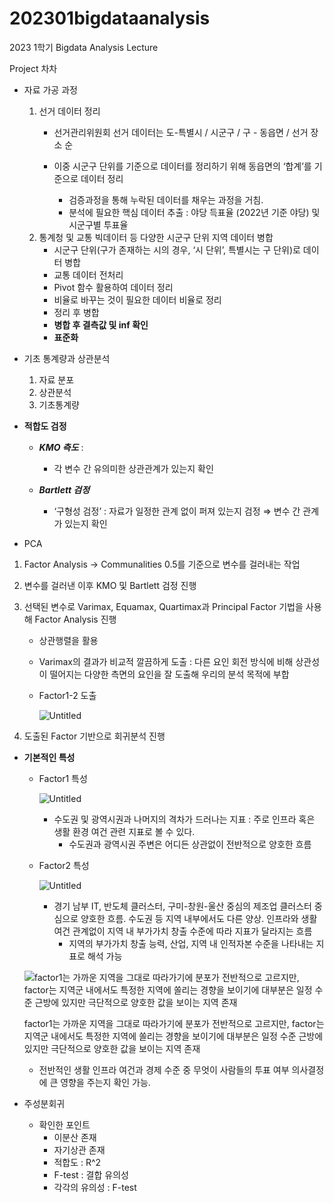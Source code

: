 # 202301bigdataanalysis
2023 1학기 Bigdata Analysis Lecture

Project 차차

- 자료 가공 과정
    1. 선거 데이터 정리
        - 선거관리위원회 선거 데이터는 도-특별시 / 시군구 / 구 - 동읍면 / 선거 장소 순
        - 이중 시군구 단위를 기준으로 데이터를 정리하기 위해 동읍면의 ‘합계’를 기준으로 데이터 정리
            
            - 검증과정을 통해 누락된 데이터를 채우는 과정을 거침.
            - 분석에 필요한 핵심 데이터 추출 : 야당 득표율 (2022년 기준 야당) 및 시군구별 투표율
    2. 통계청 및 교통 빅데이터 등 다양한 시군구 단위 지역 데이터 병합
        - 시군구 단위(구가 존재하는 시의 경우, ‘시 단위’, 특별시는 구 단위)로 데이터 병합 
        - 교통 데이터 전처리
        - Pivot 함수 활용하여 데이터 정리  
        - 비율로 바꾸는 것이 필요한 데이터 비율로 정리
        - 정리 후 병합
        - **병합 후 결측값 및 inf 확인**
        - **표준화**

- 기초 통계량과 상관분석
    1. 자료 분포
    2. 상관분석
    3. 기초통계량
- **적합도 검정**
    - ***KMO 측도*** : 
        - 각 변수 간 유의미한 상관관계가 있는지 확인
        
    - ***Bartlett 검정*** 
        - ‘구형성 검정’ : 자료가 일정한 관계 없이 퍼져 있는지 검정 ⇒ 변수 간 관계가 있는지 확인
        
- PCA
1. Factor Analysis → Communalities 0.5를 기준으로 변수를 걸러내는 작업
2. 변수를 걸러낸 이후 KMO 및 Bartlett 검정 진행
3. 선택된 변수로 Varimax, Equamax, Quartimax과 Principal Factor 기법을 사용해 Factor Analysis 진행
    - 상관행렬을 활용
    - Varimax의 결과가 비교적 깔끔하게 도출 : 다른 요인 회전 방식에 비해 상관성이 떨어지는 다양한 측면의 요인을 잘 도출해 우리의 분석 목적에 부합
    - Factor1-2 도출
        
        ![Untitled](https://s3-us-west-2.amazonaws.com/secure.notion-static.com/13e9c28e-1a75-4488-b728-13a834e12a6b/Untitled.png)
        
4. 도출된 Factor 기반으로 회귀분석 진행

- **기본적인 특성**
    - Factor1 특성
        
        ![Untitled](https://s3-us-west-2.amazonaws.com/secure.notion-static.com/cad461e2-c5a4-471b-8f2b-9ebb88f3ea62/Untitled.png)
        
        - 수도권 및 광역시권과 나머지의 격차가 드러나는 지표 : 주로 인프라 혹은 생활 환경 여건 관련 지표로 볼 수 있다.
            - 수도권과 광역시권 주변은 어디든 상관없이 전반적으로 양호한 흐름
    - Factor2 특성
        
        ![Untitled](https://s3-us-west-2.amazonaws.com/secure.notion-static.com/7d8dd407-3b88-49b8-a7c4-5d3c5c645fbe/Untitled.png)
        
        - 경기 남부 IT, 반도체 클러스터, 구미-창원-울산 중심의 제조업 클러스터 중심으로 양호한 흐름. 수도권 등 지역 내부에서도 다른 양상. 인프라와 생활 여건 관계없이 지역 내 부가가치 창출 수준에 따라 지표가 달라지는 흐름
            - 지역의 부가가치 창출 능력, 산업, 지역 내 인적자본 수준을 나타내는 지표로 해석 가능
    
    ![factor1는 가까운 지역을 그대로 따라가기에 분포가 전반적으로 고르지만, factor는 지역군 내에서도 특정한 지역에 쏠리는 경향을 보이기에 대부분은 일정 수준 근방에 있지만 극단적으로 양호한 값을 보이는 지역 존재](https://s3-us-west-2.amazonaws.com/secure.notion-static.com/11813a62-9477-48ab-a36f-60f477ce46d9/Untitled.png)
    
    factor1는 가까운 지역을 그대로 따라가기에 분포가 전반적으로 고르지만, factor는 지역군 내에서도 특정한 지역에 쏠리는 경향을 보이기에 대부분은 일정 수준 근방에 있지만 극단적으로 양호한 값을 보이는 지역 존재
    
    - 전반적인 생활 인프라 여건과 경제 수준 중 무엇이 사람들의 투표 여부 의사결정에 큰 영향을 주는지 확인 가능.

- 주성분회귀
    - 확인한 포인트
        - 이분산 존재
        - 자기상관 존재
        - 적합도 : R^2
        - F-test : 결합 유의성
        - 각각의 유의성 : F-test
